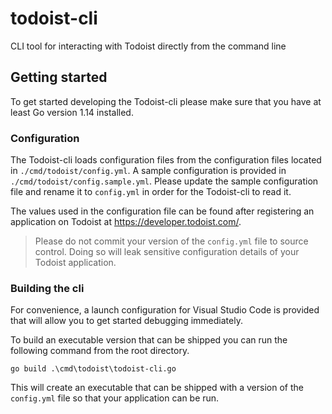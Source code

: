 # todoist-cli
CLI tool for interacting with Todoist directly from the command line

## Getting started
To get started developing the Todoist-cli please make sure that you have at least Go version 1.14 installed.

### Configuration
The Todoist-cli loads configuration files from the configuration files located in `./cmd/todoist/config.yml`. A sample configuration is provided in `./cmd/todoist/config.sample.yml`. Please update the sample configuration file and rename it to `config.yml` in order for the Todoist-cli to read it.

The values used in the configuration file can be found after registering an application on Todoist at https://developer.todoist.com/.

> Please do not commit your version of the `config.yml` file to source control. Doing so will leak sensitive configuration details of your Todoist application.

### Building the cli
For convenience, a launch configuration for Visual Studio Code is provided that will allow you to get started debugging immediately.

To build an executable version that can be shipped you can run the following command from the root directory.

```
go build .\cmd\todoist\todoist-cli.go
```

This will create an executable that can be shipped with a version of the `config.yml` file so that your application can be run.